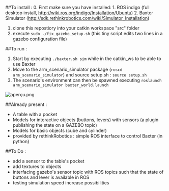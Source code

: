 ##To install :
0. First make sure you have installed:
    1. ROS indigo (full desktop install, http://wiki.ros.org/indigo/Installation/Ubuntu)
    2. Baxter Simulator (http://sdk.rethinkrobotics.com/wiki/Simulator_Installation)
1. clone this repostiory into your catkin workspace "src" folder
2. execute ```sudo ./fix_gazebo_setup.sh``` (this tiny script edits two lines in a gazebo configuration file)


##To run :
1. Start by executing ```./baxter.sh sim``` while in the catkin_ws to be able to use Baxter
2. Move to the arm_scenario_simulator package (```roscd arm_scenario_simulator```) and source setup.sh : ```source setup.sh```
3. The scenario's environment can then be spawned executing ```roslaunch arm_scenario_simulator baxter_world.launch```

![aperçu.png](https://bitbucket.org/repo/GLdKKe/images/3521778972-aper%C3%A7u.png)

##Already present : 
* A table with a pocket
* Models for interactive objects (buttons, levers) with sensors (a plugin publishing the state on a GAZEBO topic)
* Models for basic objects (cube and cylinder)
* provided by rethinkRobotics : simple ROS interface to control Baxter (in python)

##To Do :
* add a sensor to the table's pocket
* add textures to objects
* interfacing gazebo's sensor topic with ROS topics such that the state of buttons and lever is available in ROS
* testing simulation speed increase possibilities